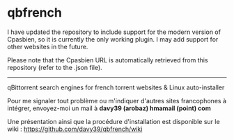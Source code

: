 qbfrench
=======

I have updated the repository to include support for the modern version of Cpasbien, so it is currently the only working plugin. 
I may add support for other websites in the future.

Please note that the Cpasbien URL is automatically retrieved from this repository (refer to the .json file).

______________________________________________________________________________

qBittorrent search engines for french torrent websites & Linux auto-installer

Pour me signaler tout problème ou m'indiquer d'autres sites francophones à intégrer, envoyez-moi un mail à **davy39 (arobaz) hmamail (point) com**

Une présentation ainsi que la procédure d'installation est disponible sur le wiki : https://github.com/davy39/qbfrench/wiki 
